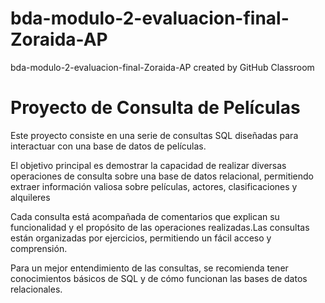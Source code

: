 # bda-modulo-2-evaluacion-final-Zoraida-AP
bda-modulo-2-evaluacion-final-Zoraida-AP created by GitHub Classroom

# Proyecto de Consulta de Películas

Este proyecto consiste en una serie de consultas SQL diseñadas para interactuar con una base de datos de películas.

El objetivo principal es demostrar la capacidad de realizar diversas operaciones de consulta sobre una base de datos relacional, permitiendo extraer información valiosa sobre películas, actores, clasificaciones y alquileres

Cada consulta está acompañada de comentarios que explican su funcionalidad y el propósito de las operaciones realizadas.Las consultas están organizadas por ejercicios, permitiendo un fácil acceso y comprensión. 

Para un mejor entendimiento de las consultas, se recomienda tener conocimientos básicos de SQL y de cómo funcionan las bases de datos relacionales.

